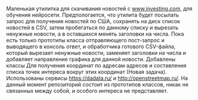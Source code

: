 Маленькая утилитка для скачивания новостей с www.investing.com, для обучения нейросети. Предпологается, что утилита 
будет посылать запрос для получения новостей по США, сохранять на диск список новостей в CSV, затем пробегаться 
по данному списку и вырезать ненужные новости, а в оставшихся менять заголовки на числа. Пока есть только прототипы 
класса отправляющего пост-запрос и выводящего в консоль ответ, и обработчика готового CSV-файла, который вырезает 
ненужные новости, заменяет заголовки на числа и добавляет направление графика для данной новости. Добавлены классы 
Для получения координат по адресам адресов и составления списка точек интереса вокруг этих координат (Новая задача).
Использованы сервисы https://dadata.ru/ и http://openstreetmap.ru/.
На данный момент репозиторий состоит из прототипов классов, никак не связанных между собой, и особого интереса не
представляет. 